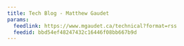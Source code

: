 ```yaml
---
title: Tech Blog - Matthew Gaudet
params:
  feedlink: https://www.mgaudet.ca/technical?format=rss
  feedid: bbd54ef48247432c16446f08bb667b9d
---
```

